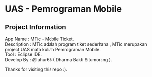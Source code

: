 # UAS - Pemrograman Mobile

## Project Information  
App Name    : MTic - Mobile Ticket.  
Description : MTic adalah program tiket sederhana , MTic merupakan project UAS mata kuliah Pemrograman Mobile.  
Tool        : Eclipse IDE.  
Develop By  : @luhur65 ( Dharma Bakti Situmorang ).  


Thanks for visiting this repo :).
